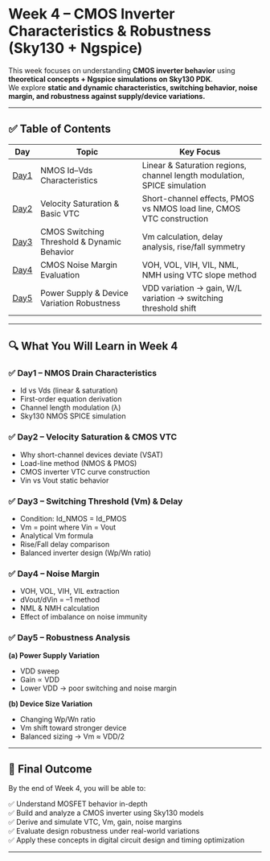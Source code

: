 # Week 4 – CMOS Inverter Characteristics & Robustness (Sky130 + Ngspice)

This week focuses on understanding **CMOS inverter behavior** using **theoretical concepts + Ngspice simulations on Sky130 PDK**.  
We explore **static and dynamic characteristics, switching behavior, noise margin, and robustness against supply/device variations.**

---

## ✅ Table of Contents

| Day | Topic | Key Focus |
|----|-------------------------------|-------------------------------|
| [Day1](./Week4/Day1) | NMOS Id–Vds Characteristics | Linear & Saturation regions, channel length modulation, SPICE simulation |
| [Day2](./Day2) | Velocity Saturation & Basic VTC | Short-channel effects, PMOS vs NMOS load line, CMOS VTC construction |
| [Day3](./Day3/Readme.md) | CMOS Switching Threshold & Dynamic Behavior | Vm calculation, delay analysis, rise/fall symmetry |
| [Day4](./Day4/Readme.md) | CMOS Noise Margin Evaluation | VOH, VOL, VIH, VIL, NML, NMH using VTC slope method |
| [Day5](./Day5/Readme.md) | Power Supply & Device Variation Robustness | VDD variation → gain, W/L variation → switching threshold shift |

---

## 🔍 What You Will Learn in Week 4

### ✅ Day1 – NMOS Drain Characteristics
- Id vs Vds (linear & saturation)
- First-order equation derivation
- Channel length modulation (λ)
- Sky130 NMOS SPICE simulation

### ✅ Day2 – Velocity Saturation & CMOS VTC
- Why short-channel devices deviate (VSAT)
- Load-line method (NMOS & PMOS)
- CMOS inverter VTC curve construction
- Vin vs Vout static behavior

### ✅ Day3 – Switching Threshold (Vm) & Delay
- Condition: Id_NMOS = Id_PMOS
- Vm = point where Vin = Vout
- Analytical Vm formula
- Rise/Fall delay comparison
- Balanced inverter design (Wp/Wn ratio)

### ✅ Day4 – Noise Margin
- VOH, VOL, VIH, VIL extraction
- dVout/dVin = –1 method
- NML & NMH calculation
- Effect of imbalance on noise immunity

### ✅ Day5 – Robustness Analysis
**(a) Power Supply Variation**
- VDD sweep
- Gain ∝ VDD
- Lower VDD → poor switching and noise margin

**(b) Device Size Variation**
- Changing Wp/Wn ratio
- Vm shift toward stronger device
- Balanced sizing → Vm ≈ VDD/2

---

## 🎯 Final Outcome

By the end of Week 4, you will be able to:

✅ Understand MOSFET behavior in-depth  
✅ Build and analyze a CMOS inverter using Sky130 models  
✅ Derive and simulate VTC, Vm, gain, noise margins  
✅ Evaluate design robustness under real-world variations  
✅ Apply these concepts in digital circuit design and timing optimization

---




